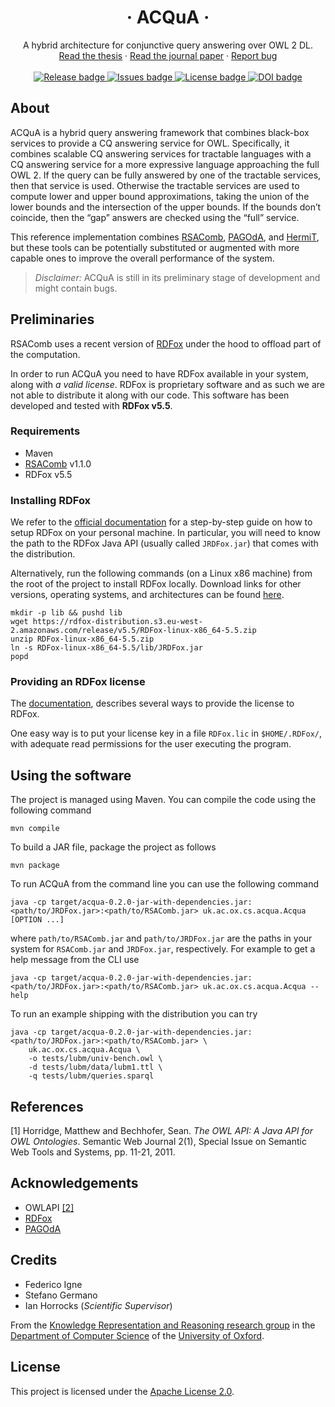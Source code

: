 <!-- TITLE -->
<p align="center">

<h1 align="center">&middot; ACQuA &middot;</h1>

<p align="center">
A hybrid architecture for conjunctive query answering over OWL 2 DL.
<br/>
<a href="#">Read the thesis</a>
&middot;
<a href="#">Read the journal paper</a>
&middot;
<a href="https://github.com/KRR-Oxford/ACQuA/issues">Report bug</a>
<br/><br/>
<a href="https://github.com/KRR-Oxford/ACQuA/releases/latest">
    <img src="https://img.shields.io/github/release/KRR-Oxford/ACQuA.svg?style=for-the-badge" alt="Release badge">
</a>
<a href="https://github.com/KRR-Oxford/ACQuA/issues">
    <img src="https://img.shields.io/github/issues/KRR-Oxford/ACQuA.svg?style=for-the-badge" alt="Issues badge">
</a>
<!-- <a href="https://github.com/KRR-Oxford/ACQuA/actions"> -->
<!--     <img src="https://img.shields.io/github/workflow/status/KRR-Oxford/ACQuA/Scala%20CI/develop?label=TESTS&style=for-the-badge" alt="GitHub Actions badge"> -->
<!-- </a> -->
<a href="LICENSE">
    <img src="https://img.shields.io/github/license/KRR-Oxford/ACQuA.svg?style=for-the-badge" alt="License badge">
</a>
<a href="https://doi.org/10.5281/zenodo.6564387">
    <img src="https://img.shields.io/badge/DOI-10.5281/zenodo.6564387-blue?style=for-the-badge" alt="DOI badge">
</a>
</p>

</p>

## About

ACQuA is a hybrid query answering framework that combines black-box services to provide a CQ answering service for OWL.
Specifically, it combines scalable CQ answering services for tractable languages with a CQ answering service for a more expressive language approaching the full OWL 2.
If the query can be fully answered by one of the tractable services, then that service is used.
Otherwise the tractable services are used to compute lower and upper bound approximations, taking the union of the lower bounds and the intersection of the upper bounds.
If the bounds don’t coincide, then the “gap” answers are checked using the “full” service.

This reference implementation combines [RSAComb], [PAGOdA], and [HermiT], but these tools can be potentially substituted or augmented with more capable ones to improve the overall performance of the system.

> *Disclaimer:* ACQuA is still in its preliminary stage of development and might contain bugs.

## Preliminaries

RSAComb uses a recent version of [RDFox] under the hood to offload part of the computation.

In order to run ACQuA you need to have RDFox available in your system, along with *a valid license*.
RDFox is proprietary software and as such we are not able to distribute it along with our code.
This software has been developed and tested with **RDFox v5.5**.

### Requirements

- Maven
- [RSAComb] v1.1.0
- RDFox v5.5

### Installing RDFox

We refer to the [official documentation](https://docs.oxfordsemantic.tech/getting-started.html#getting-started) for a step-by-step guide on how to setup RDFox on your personal machine.
In particular, you will need to know the path to the RDFox Java API (usually called `JRDFox.jar`) that comes with the distribution.

Alternatively, run the following commands (on a Linux x86 machine) from the root of the project to install RDFox locally.
Download links for other versions, operating systems, and architectures can be found [here][RDFox].

```{.bash}
mkdir -p lib && pushd lib
wget https://rdfox-distribution.s3.eu-west-2.amazonaws.com/release/v5.5/RDFox-linux-x86_64-5.5.zip
unzip RDFox-linux-x86_64-5.5.zip
ln -s RDFox-linux-x86_64-5.5/lib/JRDFox.jar
popd
```

### Providing an RDFox license

The [documentation](https://docs.oxfordsemantic.tech/features-and-requirements.html#license-key), describes several ways to provide the license to RDFox.

One easy way is to put your license key in a file `RDFox.lic` in `$HOME/.RDFox/`, with adequate read permissions for the user executing the program.


## Using the software

The project is managed using Maven.
You can compile the code using the following command

```{#acqua-compile .sh}
mvn compile
```

To build a JAR file, package the project as follows

```{#acqua-package .sh}
mvn package
```

To run ACQuA from the command line you can use the following command

```{#acqua-run .sh}
java -cp target/acqua-0.2.0-jar-with-dependencies.jar:<path/to/JRDFox.jar>:<path/to/RSAComb.jar> uk.ac.ox.cs.acqua.Acqua [OPTION ...]
```

where `path/to/RSAComb.jar` and `path/to/JRDFox.jar` are the paths in your system for `RSAComb.jar` and `JRDFox.jar`, respectively.
For example to get a help message from the CLI use

```{#acqua-help .sh}
java -cp target/acqua-0.2.0-jar-with-dependencies.jar:<path/to/JRDFox.jar>:<path/to/RSAComb.jar> uk.ac.ox.cs.acqua.Acqua --help
```

To run an example shipping with the distribution you can try

```{#acqua-test .sh}
java -cp target/acqua-0.2.0-jar-with-dependencies.jar:<path/to/JRDFox.jar>:<path/to/RSAComb.jar> \
    uk.ac.ox.cs.acqua.Acqua \
    -o tests/lubm/univ-bench.owl \
    -d tests/lubm/data/lubm1.ttl \
    -q tests/lubm/queries.sparql
```

## References

[1] Horridge, Matthew and Bechhofer, Sean.
    *The OWL API: A Java API for OWL Ontologies*.
    Semantic Web Journal 2(1), Special Issue on Semantic Web Tools and Systems, pp. 11-21, 2011.

## Acknowledgements

- OWLAPI [[2]](#references)
- [RDFox]
- [PAGOdA]

## Credits

- Federico Igne
- Stefano Germano
- Ian Horrocks (*Scientific Supervisor*)

From the [Knowledge Representation and Reasoning research group](https://www.cs.ox.ac.uk/isg/krr/) in the [Department of Computer Science](https://www.cs.ox.ac.uk/) of the [University of Oxford](https://www.ox.ac.uk/).

## License

This project is licensed under the [Apache License 2.0](LICENSE).

<!-- References -->

[RSAComb]: https://github.com/KRR-Oxford/RSAComb
[RDFox]: https://www.oxfordsemantic.tech/product
[PAGOdA]: http://www.cs.ox.ac.uk/isg/tools/PAGOdA
[HermiT]: http://www.hermit-reasoner.com/
